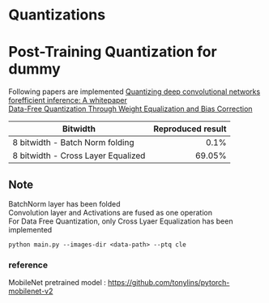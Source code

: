 # Quantizations
# Post-Training Quantization for dummy
Following papers are implemented
[Quantizing deep convolutional networks forefficient inference: A whitepaper](https://arxiv.org/abs/1806.08342) <br />
[Data-Free Quantization Through Weight Equalization and Bias Correction](https://arxiv.org/abs/1906.04721) <br />

| Bitwidth      | Reproduced result | 
|-----------|---------:|
| 8 bitwidth - Batch Norm folding |    0.1%    | 
| 8 bitwidth - Cross Layer Equalized|    69.05%    | 

## Note
BatchNorm layer has been folded<br />
Convolution layer and Activations are fused as one operation<br />
For Data Free Quantization, only Cross Lyaer Equalization has been implemented<br />

```
python main.py --images-dir <data-path> --ptq cle
```

### reference
MobileNet pretrained model : https://github.com/tonylins/pytorch-mobilenet-v2
